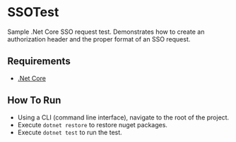 # SSOTest
Sample .Net Core SSO request test. Demonstrates how to create an authorization header and the proper format of an SSO request.


## Requirements
- [.Net Core](https://www.microsoft.com/net/core)

## How To Run
- Using a CLI (command line interface), navigate to the root of the project.
- Execute `dotnet restore` to restore nuget packages.
- Execute `dotnet test` to run the test.



